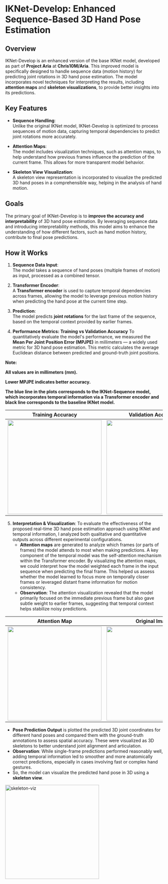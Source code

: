 # IKNet-Develop: Enhanced Sequence-Based 3D Hand Pose Estimation

## Overview
IKNet-Develop is an enhanced version of the base IKNet model, developed as part of **Project Aria** at **Chris10M/Aria**. This improved model is specifically designed to handle sequence data (motion history) for predicting joint rotations in 3D hand pose estimation. The model incorporates novel techniques for interpreting the results, including **attention maps** and **skeleton visualizations**, to provide better insights into its predictions.

## Key Features

- **Sequence Handling**:  
  Unlike the original IKNet model, IKNet-Develop is optimized to process sequences of motion data, capturing temporal dependencies to predict joint rotations more accurately.

- **Attention Maps**:  
  The model includes visualization techniques, such as attention maps, to help understand how previous frames influence the prediction of the current frame. This allows for more transparent model behavior.

- **Skeleton View Visualization**:  
  A skeleton view representation is incorporated to visualize the predicted 3D hand poses in a comprehensible way, helping in the analysis of hand motion.

## Goals
The primary goal of IKNet-Develop is to **improve the accuracy and interpretability** of 3D hand pose estimation. By leveraging sequence data and introducing interpretability methods, this model aims to enhance the understanding of how different factors, such as hand motion history, contribute to final pose predictions.

## How it Works

1. **Sequence Data Input**:  
   The model takes a sequence of hand poses (multiple frames of motion) as input, processed as a combined tensor.

2. **Transformer Encoder**:  
   A **Transformer encoder** is used to capture temporal dependencies across frames, allowing the model to leverage previous motion history when predicting the hand pose at the current time step.

3. **Prediction**:  
   The model predicts **joint rotations** for the last frame of the sequence, based on the temporal context provided by earlier frames.
   
4. **Performance Metrics: Training vs Validation Accuracy**
To quantitatively evaluate the model's performance, we measured the **Mean Per Joint Position Error (MPJPE)** in millimeters — a widely used metric for 3D hand pose estimation. This metric calculates the average Euclidean distance between predicted and ground-truth joint positions.

**Note:**

**All values are in millimeters (mm).**

**Lower MPJPE indicates better accuracy.**

**The blue line in the plots corresponds to the IKNet-Sequence model, which incorporates temporal information via a Transformer encoder and black line corresponds to the baseline IKNet model.**

| Training Accuracy | Validation Accuracy |
|-------------------|---------------------|
| <img src="https://github.com/user-attachments/assets/9869676a-25e9-40b6-801b-1a99e67ed954" width="300"/> | <img src="https://github.com/user-attachments/assets/ea70eaab-5768-4eb7-9043-e2dda9a0064d" width="300"/> |



5. **Interpretation  & Visualization**:
To evaluate the effectiveness of the proposed real-time 3D hand pose estimation approach using IKNet and temporal information, I analyzed both qualitative and quantitative outputs across different experimental configurations.
   - **Attention maps** are generated to analyze which frames (or parts of frames) the model attends to most when making predictions. A key component of the temporal model was the self-attention mechanism within the Transformer encoder. By visualizing the attention maps, we could interpret how the model weighted each frame in the input sequence when predicting the final frame. This helped us assess whether the model learned to focus more on temporally closer frames or leveraged distant frame information for motion consistency.
   - **Observation**: The attention visualization revealed that the model primarily focused on the immediate previous frame but also gave subtle weight to earlier frames, suggesting that temporal context helps stabilize noisy predictions.

| Attention Map | Original Image |
|---------------|----------------|
| <img src="https://github.com/user-attachments/assets/ecd05470-da60-4dea-b1b2-ee5ed5f46bae" width="300"/> | <img src="https://github.com/user-attachments/assets/9a5a91c8-da43-41ab-a2e8-28d17d514531" width="300"/> |


   - **Pose Prediction Output** is plotted the predicted 3D joint coordinates for different hand poses and compared them with the ground-truth annotations to assess spatial accuracy. These were visualized as 3D skeletons to better understand joint alignment and articulation.
   - **Observation**: While single-frame predictions performed reasonably well, adding temporal information led to smoother and more anatomically correct predictions, especially in cases involving fast or complex hand gestures.
   - So, the model can visualize the predicted hand pose in 3D using a **skeleton view**.
   <img src="https://github.com/user-attachments/assets/fb570e91-cb72-4a31-8257-2c26c41e12e2" alt="skeleton-viz" width="300"/>
